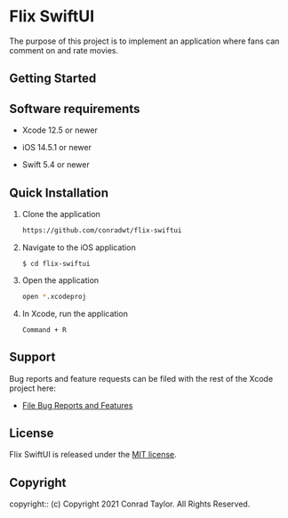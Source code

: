 # Flix SwiftUI

The purpose of this project is to implement an application where fans can comment on and rate movies. 

## Getting Started

## Software requirements

- Xcode 12.5 or newer

- iOS 14.5.1 or newer

- Swift 5.4 or newer

## Quick Installation

1. Clone the application

   ```zsh
   https://github.com/conradwt/flix-swiftui
   ```

2. Navigate to the iOS application

   ```
   $ cd flix-swiftui
   ```

3. Open the application

   ```zsh
   open *.xcodeproj
   ```

4. In Xcode, run the application

   ```text
   Command + R
   ```

## Support

Bug reports and feature requests can be filed with the rest of the Xcode project here:

- [File Bug Reports and Features](https://github.com/conradwt/flix-swiftui/issues)

## License

Flix SwiftUI is released under the [MIT license](./LICENSE.md).

## Copyright

copyright:: (c) Copyright 2021 Conrad Taylor. All Rights Reserved.

